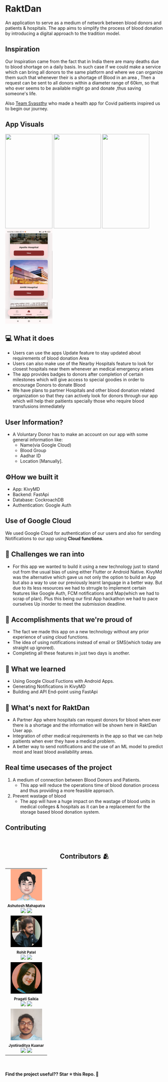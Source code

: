 # RaktDan
  An application to serve as a medium of network between blood donors and patients & hospitals. The app aims to simplify the process of blood donation by introducing a 	digital approach to the tradition model.


## Inspiration

   Our Inspiration came from the fact that in India there are many deaths due to blood shortage on a daily basis. In such case if we could make a service which can bring 		all donors to the same platform and where we can organize them such that whenever their is a shortage of Blood in an area , Then a request can be sent to all donors     within a diameter range of 60km, so that who ever seems to be available might go and donate ,thus saving someone's life.    

   Also [Team Svassthy](https://github.com/Pavitra554/Svaasthy) who made a health app for Covid paitients inspired us to begin our journey.
	
## App Visuals

   <img src="./MainApp/assets/20220501_141006.gif" height="300px" width="150px" />
	
   <img src="./MainApp/assets/20220501_141128.gif" height="300px" width="150px" />
	
   <img src="./MainApp/assets/20220501_141217.gif" height="300px" width="150px" />
	
   <img src="./MainApp/assets/20220501_141302.gif" height="300px" width="150px" />
	




## 💻 What it does
 - Users can use the apps Update feature to stay updated about requirements of blood donation Area
 - Users can also make use of the  Nearby Hospitals feature to look for closest hospitals near them whenever an medical emergency arises
 - The app provides badges to donors after completion of certain milestones which will give access to special goodies in order to encourage Donors to donate Blood
 - We have plans to partner Hospitals and other blood donation related organization so that they can actively look for donors through our app which will help their paitients specially those who require blood transfusions immediately 

## User Information?
 * A Voluntary Donor has to make an account on our app with some general information like:
    - Name(via Google Cloud)
    - Blood Group
    - Aadhar ID
    - Location [Manually].

## ⚙️How we built it

- App: KivyMD
- Backend: FastApi
- Database: CockroachDB
- Authentication: Google Auth


## Use of Google Cloud
   We used Google Cloud for authentication of our users and also for sending Notifications to our app using <b>Cloud functions</b>. 

## 🧠 Challenges we ran into

- For this app we wanted to build it using a new technology just to stand out from the usual bias of using either Flutter or Android Native. KivyMd was the alternative which gave us not only the option to build an App but also a way to use our previously learnt language in a better way. But due to its less resources we had to strrugle to implement certain features like Google Auth, FCM notifications and Map(which we had to scrap of plan). Plus this being our first App hackathon we had to pace ourselves Up inorder to meet the submission deadline. 

## 🏅 Accomplishments that we're proud of
- The fact we made this app on a new technology without any prior experience of using cloud functions.
- The idea of using notifications instead of email or SMS(which today are straight up ignored).
- Completing all these features in just two days is another.

## 📖 What we learned

- Using Google Cloud Fuctions with Android Apps.
- Generating Notifications in KivyMD 
- Building and API End-point using FastApi

## 🚀 What's next for RaktDan

  - A Partner App where hospitals can request donors for blood when ever there is a shortage and the information will be shown here in RaktDan User app.
  - Integration of other medical requirements in the app so that we can help paitients when ever they have a medical problem.
  - A better way to send notifications and the use of an ML model to predict most and least blood availability areas.

## Real time usecases of the project

1) A medium of connection between Blood Donors and Patients.
   - This app will reduce the operations time of blood donation process and thus providing a more feasible approach.
2) Prevent wastage of blood
   - The app will have a huge impact on the wastage of blood units in medical colleges & hospitals as it can be a replacement for the storage based blood donation system.


## Contributing


<br>

<h2 align="center"><b>Contributors 🫂</b></h2>

<p align="center">
<table center>

 <tr>
    <td align="center">
        <img src="./MainApp/assets/IMG_20220501_140535.jpg" width="100px;" height="100px" alt=""/>
        <br /><sub><b>Ashutosh Mahapatra</b></sub><br />
      <a href="https://github.com/AM-ash-OR-AM-I"><img src='https://img.shields.io/badge/GitHub-100000?style=for-the-badge&logo=github&logoColor=white'></a>
      <a href="https://www.linkedin.com/in/ashutosh-mahapatra-bb0476233/"><img src='https://img.shields.io/badge/LinkedIn-0077B5?style=for-the-badge&logo=linkedin&logoColor=white'></a>
      </td>
</tr>
<tr>
    <td align="center">
        <img src="./MainApp/assets/IMG_20220501_140603.jpg" width="100px;" height="100px" alt=""/>
        <br /><sub><b>Rohit Patel</b></sub><br />
      <a href="https://github.com/P4RZ1V4L-93"><img src='https://img.shields.io/badge/GitHub-100000?style=for-the-badge&logo=github&logoColor=white'></a>
      <a href="https://www.linkedin.com/in/rohit4505/"><img src='https://img.shields.io/badge/LinkedIn-0077B5?style=for-the-badge&logo=linkedin&logoColor=white'></a>
      </td>
</tr>
  <tr>
    <td align="center">
        <img src="./MainApp/assets/IMG_20220501_140550.jpg" width="100px;" height="100px" alt=""/>
        <br /><sub><b>Pragati Saikia</b></sub><br />
      <a href="https://github.com/Pragatii08"><img src='https://img.shields.io/badge/GitHub-100000?style=for-the-badge&logo=github&logoColor=white'></a>
      <a href="https://www.linkedin.com/in/pragati-saikia-2003/"><img src='https://img.shields.io/badge/LinkedIn-0077B5?style=for-the-badge&logo=linkedin&logoColor=white'></a>
      </td>
</tr>
 <tr>
    <td align="center">
        <img src="./MainApp/assets/IMG_20220501_142918.jpg" width="100px;" height="100px" alt=""/>
        <br /><sub><b>Jyotiraditya Kuanar</b></sub><br />
      <a href="https://github.com/Jyo561Python"><img src='https://img.shields.io/badge/GitHub-100000?style=for-the-badge&logo=github&logoColor=white'></a>
      <a href="https://www.linkedin.com/in/jyotiraditya-kuanar-8b39b7207"><img src='https://img.shields.io/badge/LinkedIn-0077B5?style=for-the-badge&logo=linkedin&logoColor=white'></a>
      </td>
</tr>
</table>

<br>

#### Find the project useful?? Star ⭐ this Repo. 🤩

